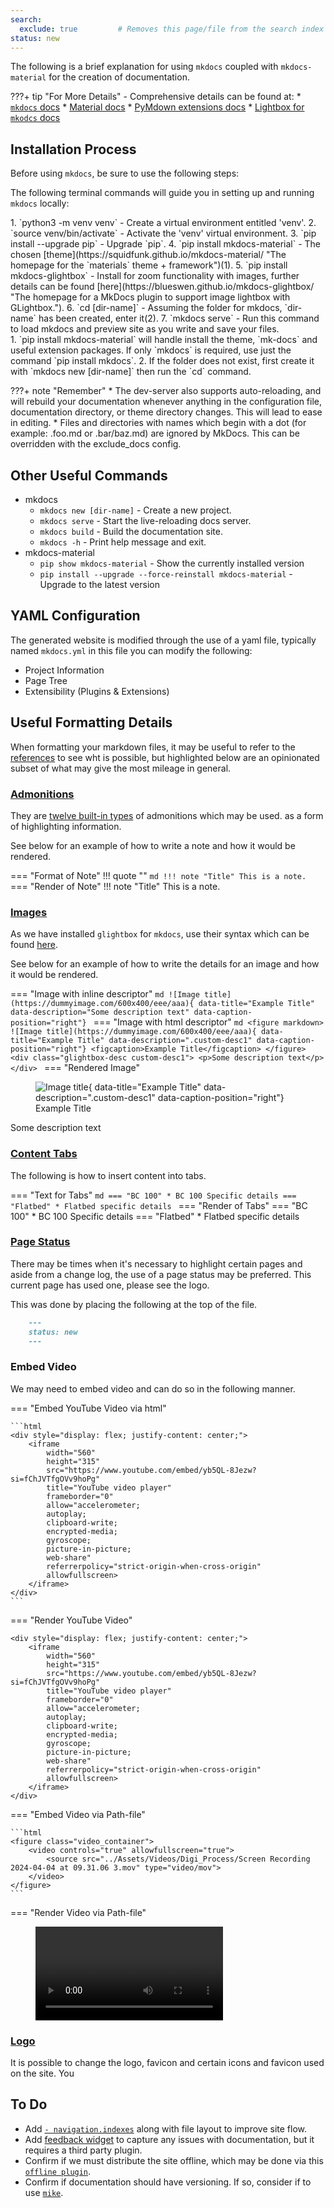 ```yaml
---
search:
  exclude: true         # Removes this page/file from the search index
status: new
---
```


The following is a brief explanation for using `mkdocs` coupled with `mkdocs-material` for the creation of documentation.

???+ tip "For More Details"
    - Comprehensive details can be found at:
        * [`mkdocs` docs](https://www.mkdocs.org/getting-started/ "The getting started guide for `mkdocs`")
        * [Material docs](https://squidfunk.github.io/mkdocs-material/ "The homepage for the `materials` theme + framework")
        * [PyMdown extensions docs](https://facelessuser.github.io/pymdown-extensions/ "The homepage for the PyMdown extensions")
        * [Lightbox for `mkodcs` docs](https://blueswen.github.io/mkdocs-glightbox/)


## Installation Process

Before using `mkdocs`, be sure to use the following steps:

The following terminal commands will guide you in setting up and running `mkdocs` locally:
<div class="annotate" markdown>
1. `python3 -m venv venv` - Create a virtual environment entitled 'venv'.
2. `source venv/bin/activate` - Activate the 'venv' virtual environment.
3. `pip install --upgrade pip` - Upgrade `pip`.
4. `pip install mkdocs-material` - The chosen [theme](https://squidfunk.github.io/mkdocs-material/ "The homepage for the `materials` theme + framework")(1).
5. `pip install mkdocs-glightbox` - Install for zoom functionality with images, further details can be found [here](https://blueswen.github.io/mkdocs-glightbox/ "The homepage for a MkDocs plugin to support image lightbox with GLightbox.").
6. `cd [dir-name]` - Assuming the folder for mkdocs, `dir-name` has been created, enter it(2).
7. `mkdocs serve` - Run this command to load mkdocs and preview site as you write and save your files.
</div>
1.  `pip install mkdocs-material` will handle install the theme, `mk-docs` and useful extension packages. If only `mkdocs` is required, use just the command `pip install mkdocs`.
2.  If the folder does not exist, first create it with `mkdocs new [dir-name]` then run the `cd`  command.

???+ note "Remember"
    * The dev-server also supports auto-reloading, and will rebuild your documentation whenever anything in the configuration file, documentation directory, or theme directory changes. This will lead to ease in editing.
    * Files and directories with names which begin with a dot (for example: .foo.md or .bar/baz.md) are ignored by MkDocs. This can be overridden with the exclude_docs config.

## Other Useful Commands
- mkdocs
    - `mkdocs new [dir-name]` - Create a new project.
    - `mkdocs serve` - Start the live-reloading docs server.
    - `mkdocs build` - Build the documentation site.
    - `mkdocs -h` - Print help message and exit.
- mkdocs-material
    - `pip show mkdocs-material` - Show the currently installed version
    - `pip install --upgrade --force-reinstall mkdocs-material` - Upgrade to the latest version


## YAML Configuration

The generated website is modified through the use of a yaml file, typically named `mkdocs.yml` in this file you can modify the following:

- Project Information
- Page Tree
- Extensibility (Plugins & Extensions)


## Useful Formatting Details

When formatting your markdown files, it may be useful to refer to the [references](https://squidfunk.github.io/mkdocs-material/reference/ "Overview of References in material theme") to see wht is possible, but highlighted below are an opinionated subset of what may give the most mileage in general.

### [Admonitions](https://squidfunk.github.io/mkdocs-material/reference/admonitions/#admonitions "Admonitions Reference Guide")

They are [twelve built-in types](https://squidfunk.github.io/mkdocs-material/reference/admonitions/#supported-types) of admonitions which may be used. as a form of highlighting information.

See below for an example of how to write a note and how it would be rendered.

=== "Format of Note"
    !!! quote ""
        ```md
            !!! note "Title"
                This is a note.
        ```
=== "Render of Note"
    !!! note "Title"
        This is a note.

### [Images](https://squidfunk.github.io/mkdocs-material/reference/images/#images "Images Reference Guide")


As we have installed `glightbox` for `mkdocs`, use their syntax which can be found [here](https://blueswen.github.io/mkdocs-glightbox/ "MkDocs GLightbox Reference Guide").

See below for an example of how to write the details for an image and how it would be rendered.


=== "Image with inline descriptor"
    ```md
    ![Image title](https://dummyimage.com/600x400/eee/aaa){ data-title="Example Title" data-description="Some description text" data-caption-position="right"}
    ```
=== "Image with html descriptor"
    ```md
    <figure markdown>
    ![Image title](https://dummyimage.com/600x400/eee/aaa){ data-title="Example Title" data-description=".custom-desc1" data-caption-position="right"}
    <figcaption>Example Title</figcaption>
    </figure>
    <div class="glightbox-desc custom-desc1">
    <p>Some description text</p>
    </div>
    ```
=== "Rendered Image"
    <figure markdown>
    ![Image title](https://dummyimage.com/600x400/eee/aaa){ data-title="Example Title" data-description=".custom-desc1" data-caption-position="right"}
    <figcaption>Example Title</figcaption>
    </figure>
    <div class="glightbox-desc custom-desc1">
    <p>Some description text</p>
    </div>



### [Content Tabs](https://squidfunk.github.io/mkdocs-material/reference/content-tabs/#content-tabs "Content Tabs Reference Guide")

The following is how to insert content into tabs.

=== "Text for Tabs"
    ```md
        === "BC 100"
            * BC 100 Specific details
        === "Flatbed"
            * Flatbed specific details
    ```
=== "Render of Tabs"
    === "BC 100"
        * BC 100 Specific details
    === "Flatbed"
        * Flatbed specific details




### [Page Status](https://squidfunk.github.io/mkdocs-material/reference/#setting-the-page-status "Setting the Page Status")

There may be times when it's necessary to highlight certain pages and aside from a change log, the use of a page status may be preferred. This current page has used one, please see the logo.

This was done by placing the following at the top of the file.

```md
    ---
    status: new
    ---
```


### Embed Video

We may need to embed video and can do so in the following manner.

=== "Embed YouTube Video via html"

    ```html
    <div style="display: flex; justify-content: center;">
        <iframe
            width="560"
            height="315"
            src="https://www.youtube.com/embed/yb5QL-8Jezw?si=fChJVTfgOVv9hoPg"
            title="YouTube video player"
            frameborder="0"
            allow="accelerometer;
            autoplay;
            clipboard-write;
            encrypted-media;
            gyroscope;
            picture-in-picture;
            web-share"
            referrerpolicy="strict-origin-when-cross-origin"
            allowfullscreen>
        </iframe>
    </div>
    ```

=== "Render YouTube Video"

    <div style="display: flex; justify-content: center;">
        <iframe
            width="560"
            height="315"
            src="https://www.youtube.com/embed/yb5QL-8Jezw?si=fChJVTfgOVv9hoPg"
            title="YouTube video player"
            frameborder="0"
            allow="accelerometer;
            autoplay;
            clipboard-write;
            encrypted-media;
            gyroscope;
            picture-in-picture;
            web-share"
            referrerpolicy="strict-origin-when-cross-origin"
            allowfullscreen>
        </iframe>
    </div>

=== "Embed Video via Path-file"

    ```html
    <figure class="video_container">
        <video controls="true" allowfullscreen="true">
            <source src="../Assets/Videos/Digi_Process/Screen Recording 2024-04-04 at 09.31.06 3.mov" type="video/mov">
        </video>
    </figure>
    ```
=== "Render Video via Path-file"
    <figure class="video_container">
        <video controls="true" allowfullscreen="true">
            <source src="../Assets/Videos/Digi_Process/Screen Recording 2024-04-04 at 09.31.06 3.mov" type="video/mov">
        </video>
    </figure>


### [Logo](https://squidfunk.github.io/mkdocs-material/setup/changing-the-logo-and-icons/#changing-the-logo-and-icons "Logo & Icons Reference Guide")

It is possible to change the logo, favicon and certain icons and favicon used on the site. You 



## To Do

- Add [`- navigation.indexes`](https://squidfunk.github.io/mkdocs-material/setup/setting-up-navigation/#section-index-pages) along with file layout to improve site flow.
- Add [feedback widget](https://squidfunk.github.io/mkdocs-material/setup/setting-up-site-analytics/#was-this-page-helpful) to capture any issues with documentation, but it requires a third party plugin.
- Confirm if we must distribute the site offline, which may be done via this [`offline plugin`](https://squidfunk.github.io/mkdocs-material/setup/building-for-offline-usage/#built-in-offline-plugin).
- Confirm if documentation should have versioning. If so, consider if to use [`mike`](https://squidfunk.github.io/mkdocs-material/setup/setting-up-versioning/#setting-up-versioning).




